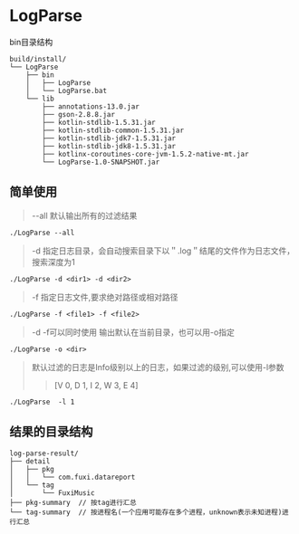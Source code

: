 # LogParse

bin目录结构
```
build/install/
└── LogParse
    ├── bin
    │   ├── LogParse
    │   └── LogParse.bat
    └── lib
        ├── annotations-13.0.jar
        ├── gson-2.8.8.jar
        ├── kotlin-stdlib-1.5.31.jar
        ├── kotlin-stdlib-common-1.5.31.jar
        ├── kotlin-stdlib-jdk7-1.5.31.jar
        ├── kotlin-stdlib-jdk8-1.5.31.jar
        ├── kotlinx-coroutines-core-jvm-1.5.2-native-mt.jar
        └── LogParse-1.0-SNAPSHOT.jar
```

## 简单使用

> --all 默认输出所有的过滤结果
```
./LogParse --all
```

> -d 指定日志目录，会自动搜索目录下以＂.log＂结尾的文件作为日志文件，搜索深度为1
```
./LogParse -d <dir1> -d <dir2>
```
> -f 指定日志文件,要求绝对路径或相对路径
```
./LogParse -f <file1> -f <file2>
```
    
> -d -f可以同时使用
> 输出默认在当前目录，也可以用-o指定
```
./LogParse -o <dir>
```
    
> 默认过滤的日志是Info级别以上的日志，如果过滤的级别,可以使用-l参数
>> [V 0, D 1, I 2, W 3, E 4]  
```
./LogParse  -l 1 
```
 
## 结果的目录结构
```
log-parse-result/
├── detail
│   ├── pkg
│   │   └── com.fuxi.datareport
│   └── tag
│       └── FuxiMusic
├── pkg-summary  // 按tag进行汇总 
└── tag-summary  // 按进程名(一个应用可能存在多个进程，unknown表示未知进程)进行汇总 
```
  
